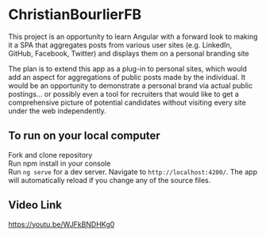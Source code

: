 # ChristianBourlierFB

This project is an opportunity to learn Angular with a forward look to making it a SPA that aggregates posts from various user sites (e.g. LinkedIn, GitHub, Facebook, Twitter) and displays them on a personal branding site

The plan is to extend this app as a plug-in to personal sites, which would add an aspect for aggregations of public posts made by the individual. It would be an opportunity to demonstrate a personal brand via actual public postings... or possibly even a tool for recruiters that would like to get a comprehensive picture of potential candidates without visiting every site under the web independently.

## To run on your local computer
Fork and clone repository  
Run npm install in your console  
Run `ng serve` for a dev server. Navigate to `http://localhost:4200/`. The app will automatically reload if you change any of the source files.

## Video Link
https://youtu.be/WJFkBNDHKg0
